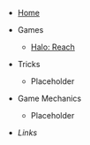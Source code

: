 <!-- _sidebar.md -->
- [Home](README.md/#Introduction "Home")

- Games
    - [Halo: Reach](checkpoints/health-regen.md "Halo: Reach")

- Tricks
    - Placeholder

- Game Mechanics
    - Placeholder

- *Links*

